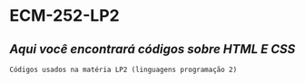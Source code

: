 # ECM-252-LP2
## *Aqui você encontrará códigos sobre HTML E CSS*

```Códigos usados na matéria LP2 (linguagens programação 2)```

